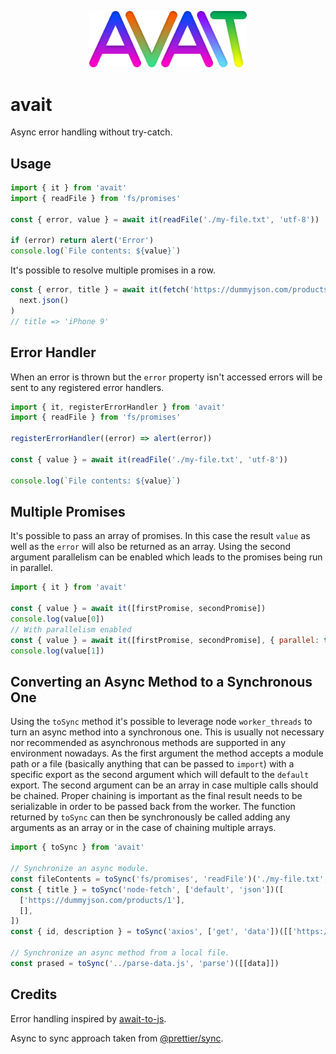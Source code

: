 <p align="center">
  <img src="https://github.com/tobua/avait/raw/main/logo.png" alt="avait" width="50%">
</p>

# avait

Async error handling without try-catch.

## Usage

```js
import { it } from 'avait'
import { readFile } from 'fs/promises'

const { error, value } = await it(readFile('./my-file.txt', 'utf-8'))

if (error) return alert('Error')
console.log(`File contents: ${value}`)
```

It's possible to resolve multiple promises in a row.

```js
const { error, title } = await it(fetch('https://dummyjson.com/products/1')).add((next) =>
  next.json()
)
// title => 'iPhone 9'
```

## Error Handler

When an error is thrown but the `error` property isn't accessed errors will be sent to any registered error handlers.

```js
import { it, registerErrorHandler } from 'avait'
import { readFile } from 'fs/promises'

registerErrorHandler((error) => alert(error))

const { value } = await it(readFile('./my-file.txt', 'utf-8'))

console.log(`File contents: ${value}`)
```

## Multiple Promises

It's possible to pass an array of promises. In this case the result `value` as well as the `error` will also be returned as an array. Using the second argument parallelism can be enabled which leads to the promises being run in parallel.

```js
import { it } from 'avait'

const { value } = await it([firstPromise, secondPromise])
console.log(value[0])
// With parallelism enabled
const { value } = await it([firstPromise, secondPromise], { parallel: true })
console.log(value[1])
```

## Converting an Async Method to a Synchronous One

Using the `toSync` method it's possible to leverage node `worker_threads` to turn an async method into a synchronous one. This is usually not necessary nor recommended as asynchronous methods are supported in any environment nowadays. As the first argument the method accepts a module path or a file (basically anything that can be passed to `import`) with a specific export as the second argument which will default to the `default` export. The second argument can be an array in case multiple calls should be chained. Proper chaining is important as the final result needs to be serializable in order to be passed back from the worker. The function returned by `toSync` can then be synchronously be called adding any arguments as an array or in the case of chaining multiple arrays.

```js
import { toSync } from 'avait'

// Synchronize an async module.
const fileContents = toSync('fs/promises', 'readFile')('./my-file.txt', 'utf-8')
const { title } = toSync('node-fetch', ['default', 'json'])([
  ['https://dummyjson.com/products/1'],
  [],
])
const { id, description } = toSync('axios', ['get', 'data'])([['https://dummyjson.com/products/1']])

// Synchronize an async method from a local file.
const prased = toSync('../parse-data.js', 'parse')([[data]])
```

## Credits

Error handling inspired by [await-to-js](https://github.com/scopsy/await-to-js).

Async to sync approach taken from [@prettier/sync](https://github.com/prettier/prettier-synchronized).
